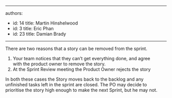 

---
authors:
  - id: 14
    title: Martin Hinshelwood
  - id: 3
    title: Eric Phan
  - id: 23
    title: Damian Brady
---




<span class='intro'> There are two reasons that a story can be removed from the sprint. 
 </span>


  <ol>
    <li>Your team notices that they can’t get everything done, and agree with&#160;the product owner to remove the story. </li>
    <li>At the Sprint Review meeting the Product Owner rejects the story </li>
</ol>
<p>In both these cases the Story moves back to the backlog and&#160;any unfinished tasks left in the sprint are closed. The PO may decide to prioritise the story high enough to make the next Sprint, but he may not.</p>



